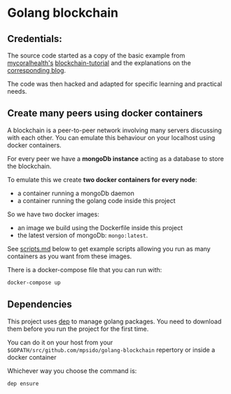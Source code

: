 # Golang blockchain

## Credentials:

The source code started as a copy of the basic example from [mycoralhealth's](https://github.com/mycoralhealth/) [blockchain-tutorial](https://github.com/mycoralhealth/blockchain-tutorial/tree/a2893c0c386fbcca63d2c2cad2eb65689c758161) and the explanations on the [corresponding blog](https://medium.com/@mycoralhealth/code-a-simple-p2p-blockchain-in-go-46662601f417).

The code was then hacked and adapted for specific learning and practical needs.

## Create many peers using docker containers 

A blockchain is a peer-to-peer network involving many servers discussing with each other. You can emulate this behaviour on your localhost using docker containers.

For every peer we have a **mongoDb instance** acting as a database to store the blockchain. 

To emulate this we create **two docker containers for every node**: 
 * a container running a mongoDb daemon
 * a container running the golang code inside this project

So we have two docker images:
* an image we build using the Dockerfile inside this project
* the latest version of mongoDb: `mongo:latest`. 

See [scripts.md](https://github.com/mpsido/golang-blockchain/blob/master/scripts.md) below to get example scripts allowing you run as many containers as you want from these images. 

There is a docker-compose file that you can run with:

```bash
docker-compose up
```

## Dependencies

This project uses [dep](https://github.com/golang/dep) to manage golang packages. You need to download them before you run the project for the first time.

You can do it on your host from your `$GOPATH/src/github.com/mpsido/golang-blockchain` repertory or inside a docker container

Whichever way you choose the command is:

```bash
dep ensure
```
